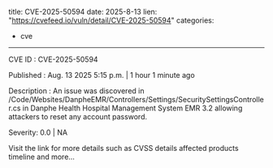  
title: CVE-2025-50594
date: 2025-8-13
lien: "https://cvefeed.io/vuln/detail/CVE-2025-50594"
categories:
  - cve
---

CVE ID : CVE-2025-50594

Published :  Aug. 13
2025
5:15 p.m. | 1 hour
1 minute ago

Description : An issue was discovered in /Code/Websites/DanpheEMR/Controllers/Settings/SecuritySettingsController.cs in Danphe Health Hospital Management System EMR 3.2 allowing attackers to reset any account password.

Severity: 0.0 | NA

Visit the link for more details
such as CVSS details
affected products
timeline
and more...
